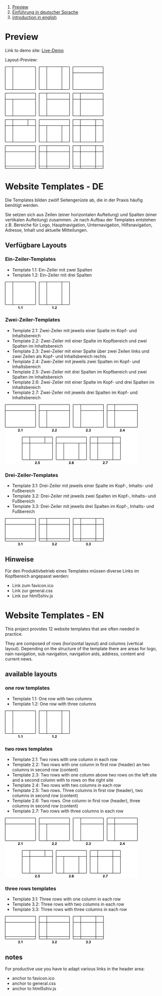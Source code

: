 1. [Preview](#preview)
1. [Einführung in deutscher Sprache](#website-templates-de)
2. [introduction in english](#website-templates-en)

# Preview

Link to demo site: [Live-Demo](http://kiskane.github.com/website-templates/ "website templates")

Layout-Preview:

![website templates preview](/thumbs/templates.png "preview of the 12 website templates")

# Website Templates - DE

Die Templates bilden zwölf Seitengerüste ab, die in der Praxis häufig benötigt werden.

Sie setzen sich aus Zeilen (einer horizontalen Aufteilung) und Spalten (einer vertikalen Aufteilung) zusammen.
Je nach Aufbau der Templates entstehen z.B. Bereiche für Logo, Hauptnavigation, Unternavigation, Hilfsnavigation, Adresse, Inhalt und aktuelle Mitteilungen.

## Verfügbare Layouts

### Ein-Zeiler-Templates

* Template 1.1: Ein-Zeiler mit zwei Spalten
* Template 1.2: Ein-Zeiler mit drei Spalten

![Ein-Zeiler-Templates](/thumbs/templates-einzeiler.png "Vorschau der Ein-Zeiler-Templates")

### Zwei-Zeiler-Templates

* Template 2.1: Zwei-Zeiler mit jeweils einer Spalte im Kopf- und Inhaltsbereich
* Template 2.2: Zwei-Zeiler mit einer Spalte im Kopfbereich und zwei Spalten im Inhaltsbereich
* Template 2.3: Zwei-Zeiler mit einer Spalte über zwei Zeilen links und zwei Zeilen als Kopf- und Inhaltsbereich rechts
* Template 2.4: Zwei-Zeiler mit jeweils zwei Spalten im Kopf- und Inhaltsbereich
* Template 2.5: Zwei-Zeiler mit drei Spalten im Kopfbereich und zwei Spalten im Inhaltsbereich
* Template 2.6: Zwei-Zeiler mit einer Spalte im Kopf- und drei Spalten im Inhaltsbereich
* Template 2.7: Zwei-Zeiler mit jeweils drei Spalten im Kopf- und Inhaltsbereich

![Zwei-Zeiler-Templates](/thumbs/templates-zweizeiler.png "Vorschau der Zwei-Zeiler-Templates")

### Drei-Zeiler-Templates

* Template 3.1: Drei-Zeiler mit jeweils einer Spalte im Kopf-, Inhalts- und Fußbereich
* Template 3.2: Drei-Zeiler mit jeweils zwei Spalten im Kopf-, Inhalts- und Fußbereich
* Template 3.3: Drei-Zeiler mit jeweils drei Spalten im Kopf-, Inhalts- und Fußbereich

![Drei-Zeiler-Templates](/thumbs/templates-dreizeiler.png "Vorschau der Drei-Zeiler-Templates")

## Hinweise

Für den Produktivbetrieb eines Templates müssen diverse Links im Kopfbereich angepasst werden:

* Link zum favicon.ico
* Link zur general.css
* Link zur html5shiv.js


#  Website Templates - EN

This project provides 12 website templates that are often needed in practice.

They are composed of rows (horizontal layout) and columns (vertical layout).
Depending on the structure of the template there are areas for logo, nain navigation, sub navigation, navigation aids, address, content and current news.

## available layouts

### one row templates

* Template 1.1: One row with two columns
* Template 1.2: One row with three columns

![one row templates](/thumbs/templates-einzeiler.png "preview of the one row templates")

### two rows templates

* Template 2.1: Two rows with one column in each row
* Template 2.2: Two rows with one column in first row (header) an two columns in second row (content)
* Template 2.3: Two rows with one column above two rows on the left site and a second column with to rows on the right site
* Template 2.4: Two rows with two columns in each row
* Template 2.5: Two rows. Three columns in first row (header), two columns in second row (content)
* Template 2.6: Two rows. One column in first row (header), three columns in second row (content)
* Template 2.7: Two rows with three columns in each row

![two rows templates](/thumbs/templates-zweizeiler.png "preview of the two rows templates")

### three rows templates

* Template 3.1: Three rows with one column in each row
* Template 3.2: Three rows with two columns in each row
* Template 3.3: Three rows with three columns in each row

![three rows templates](/thumbs/templates-dreizeiler.png "preview of the three rows templates")

## notes

For productive use you have to adapt various links in the header area:

* anchor to favicon.ico
* anchor to general.css
* anchor to html5shiv.js
